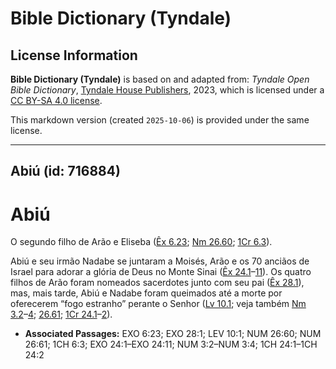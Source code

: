 # Bible Dictionary (Tyndale)

## License Information

**Bible Dictionary (Tyndale)** is based on and adapted from: _Tyndale Open Bible Dictionary_, [Tyndale House Publishers](https://tyndaleopenresources.com/), 2023, which is licensed under a [CC BY-SA 4.0 license](https://creativecommons.org/licenses/by-sa/4.0/legalcode.en).

This markdown version (created `2025-10-06`) is provided under the same license.



--------------------------------

## Abiú (id: 716884)

Abiú
====

O segundo filho de Arão e Eliseba ([Êx 6\.23](https://ref.ly/Exod6:23); [Nm 26\.60](https://ref.ly/Num26:60); [1Cr 6\.3](https://ref.ly/1Chr6:3)).

Abiú e seu irmão Nadabe se juntaram a Moisés, Arão e os 70 anciãos de Israel para adorar a glória de Deus no Monte Sinai ([Êx 24\.1](https://ref.ly/Exod24:1-Exod24:11)–[11](https://ref.ly/Exod24:1-Exod24:11)). Os quatro filhos de Arão foram nomeados sacerdotes junto com seu pai ([Êx 28\.1](https://ref.ly/Exod28:1)), mas, mais tarde, Abiú e Nadabe foram queimados até a morte por oferecerem “fogo estranho” perante o Senhor ([Lv 10\.1](https://ref.ly/Lev10:1); veja também [Nm 3\.2](https://ref.ly/Num3:2-Num3:4)–[4](https://ref.ly/Num3:2-Num3:4); [26\.61](https://ref.ly/Num26:61); [1Cr 24\.1](https://ref.ly/1Chr24:1-1Chr24:2)–[2](https://ref.ly/1Chr24:1-1Chr24:2)).

* **Associated Passages:** EXO 6:23; EXO 28:1; LEV 10:1; NUM 26:60; NUM 26:61; 1CH 6:3; EXO 24:1–EXO 24:11; NUM 3:2–NUM 3:4; 1CH 24:1–1CH 24:2

